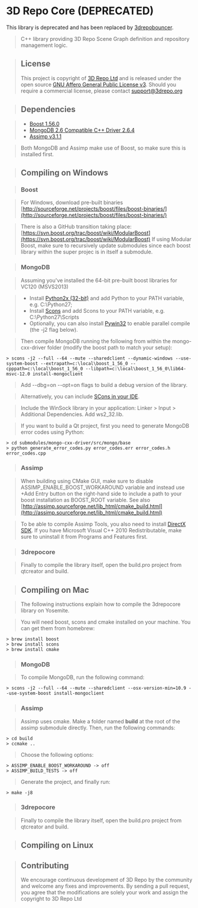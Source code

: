 3D Repo Core (DEPRECATED)
========

This library is deprecated and has been replaced by [3drepobouncer](https://github.com/3drepo/3drepobouncer).


> C++ library providing 3D Repo Scene Graph definition and repository management logic.

> ## License
> This project is copyright of [3D Repo Ltd](http://3drepo.org) and is released under the open source [GNU Affero General Public License v3](http://www.gnu.org/licenses/agpl-3.0.en.html). Should you require a commercial license, please contact [support@3drepo.org](mailto:support@3drepo.org)

> ## Dependencies

> - [Boost 1.56.0](https://github.com/boostorg/boost/tree/boost-1.56.0)
> - [MongoDB 2.6 Compatible C++ Driver 2.6.4](https://github.com/mongodb/mongo-cxx-driver/tree/legacy-0.0-26compat-2.6.4)
> - [Assimp v3.1.1](https://github.com/assimp/assimp/tree/v3.1.1)

> Both MongoDB and Assimp make use of Boost, so make sure this is installed first. 

> ## Compiling on Windows 

> ### Boost

> For Windows, download pre-built binaries [http://sourceforge.net/projects/boost/files/boost-binaries/](http://sourceforge.net/projects/boost/files/boost-binaries/)

> There is also a GitHub transition taking place:
> [https://svn.boost.org/trac/boost/wiki/ModularBoost](https://svn.boost.org/trac/boost/wiki/ModularBoost)
> If using Modular Boost, make sure to recursively update submodules since each boost library within the super projec is in itself a submodule.

> ### MongoDB

> Assuming you've installed the 64-bit pre-built boost libraries for VC120 (MSVS2013)

> - Install [Python2x (32-bit)](https://www.python.org/download) and add Python to your PATH variable, e.g. C:\Python27;
> - Install [Scons](http://www.scons.org/download.php) and add Scons to your PATH variable, e.g. C:\Python27\Scripts
> - Optionally, you can also install [Pywin32](http://sourceforge.net/projects/pywin32/files/pywin32/) to enable parallel compile (the -j2 flag below).

> Then compile MongoDB running the following from within the mongo-cxx-driver folder (modify the boost path to match your setup):

```
> scons -j2 --full --64 --mute --sharedclient --dynamic-windows --use-system-boost --extrapath=c:\local\boost_1_56_0 --cpppath=c:\local\boost_1_56_0 --libpath=c:\local\boost_1_56_0\lib64-msvc-12.0 install-mongoclient
```
> Add --dbg=on --opt=on flags to build a debug version of the library.

> Alternatively, you can include [SCons in your IDE](http://www.scons.org/wiki/IDEIntegration).

> Include the WinSock library in your application: Linker > Input > Additional Dependencies. Add ws2_32.lib.

> If you want to build a Qt project, first you need to generate MongoDB error codes using Python:

```
> cd submodules/mongo-cxx-driver/src/mongo/base
> python generate_error_codes.py error_codes.err error_codes.h error_codes.cpp
```

> ### Assimp

> When building using CMake GUI, make sure to disable ASSIMP_ENABLE_BOOST_WORKAROUND variable and instead use +Add Entry button on the right-hand side to include a path to your boost installation as BOOST_ROOT variable. 
> See also [http://assimp.sourceforge.net/lib_html/cmake_build.html](http://assimp.sourceforge.net/lib_html/cmake_build.html)

> To be able to compile Assimp Tools, you also need to install [DirectX SDK](http://www.microsoft.com/en-gb/download/details.aspx?id=6812). If you have Microsoft Visual C++ 2010 Redistributable, make sure to uninstall it from Programs and Features first.

> ### 3drepocore

> Finally to compile the library itself, open the build.pro project from qtcreator and build.

> ## Compiling on Mac

> The following instructions explain how to compile the 3drepocore library on Yosemite.

> You will need boost, scons and cmake installed on your machine. You can get them from homebrew:

```
> brew install boost
> brew install scons
> brew install cmake
```

> ### MongoDB

> To compile MongoDB, run the following command:

```
> scons -j2 --full --64 --mute --sharedclient --osx-version-min=10.9 --use-system-boost install-mongoclient
```

> ### Assimp

> Assimp uses cmake. Make a folder named **build** at the root of the assimp submodule directly. Then, run the following commands:

```
> cd build
> ccmake ..
```

> Choose the following options:

```
> ASSIMP_ENABLE_BOOST_WORKAROUND -> off
> ASSIMP_BUILD_TESTS -> off
```

> Generate the project, and finally run:

```
> make -j8
```

> ### 3drepocore

> Finally to compile the library itself, open the build.pro project from qtcreator and build.

> ## Compiling on Linux

> ## Contributing
> We encourage continuous development of 3D Repo by the community and welcome any fixes and improvements. By sending a pull request, you agree that the modifications are solely your work and assign the copyright to 3D Repo Ltd
